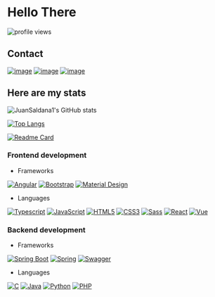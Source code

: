 # Hello There

![profile views](https://komarev.com/ghpvc/?username=JuanSaldana1&color=green&style=flat-square)

## Contact

[![image](https://img.shields.io/badge/Gmail-D14836?style=for-the-badge&logo=gmail&logoColor=white)](mailto:saldana.juan.2002@gmail.com) [![image](https://img.shields.io/badge/LinkedIn-0077B5?style=for-the-badge&logo=linkedin&logoColor=white)](https://www.linkedin.com/in/juan-salda%C3%B1a-rived-62a31a1b9/) [![image](https://img.shields.io/badge/Twitter-1DA1F2?style=for-the-badge&logo=twitter&logoColor=white)](https://www.linkedin.com/in/juan-salda%C3%B1a-rived-62a31a1b9/)

## Here are my stats

![JuanSaldana1's GitHub stats](https://github-readme-stats.vercel.app/api?username=JuanSaldana1&theme=onedark&show_icons=true&include_all_commits=true&disable_animations=false)

[![Top Langs](https://github-readme-stats.vercel.app/api/top-langs/?username=JuanSaldana1&langs_count=6&theme=onedark&show_icons=true&disable_animations=false)](https://github.com/JuanSaldana1)

[![Readme Card](https://github-readme-stats.vercel.app/api/pin/?username=JuanSaldana1&repo=TFGWPF&theme=onedark&show_icons=true&disable_animations=false)](https://github.com/JuanSaldana1/TFGWPF)

### Frontend development

- Frameworks

[![Angular](https://img.shields.io/badge/Angular-DD0031?style=for-the-badge&logo=angular&logoColor=white)](https://angular.io) [![Bootstrap](https://img.shields.io/badge/Bootstrap-563D7C?style=for-the-badge&logo=bootstrap&logoColor=white)](https://getbootstrap.com) [![Material Design](https://img.shields.io/badge/material%20design-757575?style=for-the-badge&logo=material%20design&logoColor=white)](https://material.angular.io)

- Languages

[![Typescript](https://img.shields.io/badge/TypeScript-007ACC?style=for-the-badge&logo=typescript&logoColor=white)](https://www.typescriptlang.org/) [![JavaScript](https://img.shields.io/badge/JavaScript-323330?style=for-the-badge&logo=javascript&logoColor=F7DF1E)](https://www.javascript.com/) [![HTML5](https://img.shields.io/badge/HTML5-E34F26?style=for-the-badge&logo=html5&logoColor=white)](https://www.w3.org/TR/html5/) [![CSS3](https://img.shields.io/badge/CSS3-1572A5?style=for-the-badge&logo=css3&logoColor=white)](https://www.w3.org/Style/CSS/current-work) [![Sass](https://img.shields.io/badge/Sass-B31B1F?style=for-the-badge&logo=sass&logoColor=white)](https://sass-lang.com) [![React](https://img.shields.io/badge/React-00D8FF?style=for-the-badge&logo=react&logoColor=white)](https://reactjs.org) [![Vue](https://img.shields.io/badge/Vue-2B3C8F?style=for-the-badge&logo=vue&logoColor=white)](https://vuejs.org)

### Backend development

- Frameworks

[![Spring Boot](https://img.shields.io/badge/Spring_Boot-F2F4F9?style=for-the-badge&logo=spring-boot)](https://spring.io/projects/spring-boot) [![Spring](https://img.shields.io/badge/Spring-6DB33F?style=for-the-badge&logo=spring&logoColor=white)](https://spring.io/) [![Swagger](https://img.shields.io/badge/Swagger-85EA2D?style=for-the-badge&logo=Swagger&logoColor=white)](https://swagger.io/)

- Languages

[![C](https://img.shields.io/badge/C-00599C?style=for-the-badge&logo=c&logoColor=white)](<https://es.wikipedia.org/wiki/C_(lenguaje_de_programaci%C3%B3n)>) [![Java](https://img.shields.io/badge/Java-ED8B00?style=for-the-badge&logo=java&logoColor=white)](https://www.java.com/es/) [![Python](https://img.shields.io/badge/Python-0072C6?style=for-the-badge&logo=python&logoColor=white)](https://www.python.org/) [![PHP](https://img.shields.io/badge/PHP-0072C6?style=for-the-badge&logo=php&logoColor=white)](https://www.php.net/)
